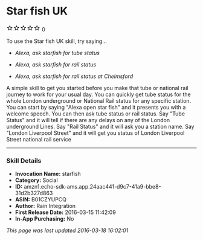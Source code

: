 # Star fish UK
![0 stars](../../../images/ic_star_border_black_18dp_1x.png)![0 stars](../../../images/ic_star_border_black_18dp_1x.png)![0 stars](../../../images/ic_star_border_black_18dp_1x.png)![0 stars](../../../images/ic_star_border_black_18dp_1x.png)![0 stars](../../../images/ic_star_border_black_18dp_1x.png) 0

To use the Star fish UK skill, try saying...

* *Alexa, ask starfish for tube status*

* *Alexa, ask starfish for rail status*

* *Alexa, ask starfish for rail status at Chelmsford*

A simple skill to get you started before you make that tube or national rail journey to work for your usual day. You can quickly get tube status for the whole London underground or National Rail status for any specific station. You can start by saying "Alexa open star fish" and it presents you with a welcome speech. You can then ask tube status or rail status. Say "Tube Status" and it will tell if there are any delays on any of the London underground Lines. Say "Rail Status" and it will ask you a station name. Say "London Liverpool Street" and it will get you status of London Liverpool Street national rail service

***

### Skill Details

* **Invocation Name:** starfish
* **Category:** Social
* **ID:** amzn1.echo-sdk-ams.app.24aac441-d9c7-41a9-bbe8-31d2b327d863
* **ASIN:** B01CZYUPCQ
* **Author:** Rain Integration
* **First Release Date:** 2016-03-15 11:42:09
* **In-App Purchasing:** No

*This page was last updated 2016-03-18 16:02:01*
